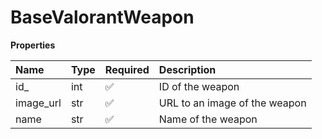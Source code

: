 # BaseValorantWeapon

**Properties**

| Name      | Type | Required | Description                   |
| :-------- | :--- | :------- | :---------------------------- |
| id\_      | int  | ✅       | ID of the weapon              |
| image_url | str  | ✅       | URL to an image of the weapon |
| name      | str  | ✅       | Name of the weapon            |
